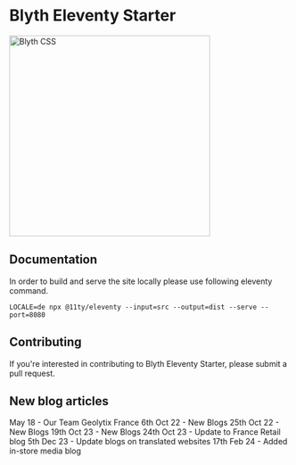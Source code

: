 # Blyth Eleventy Starter

<img src="https://blythcss.dev/img/logo.svg" width="360" alt="Blyth CSS">

## Documentation

In order to build and serve the site locally please use following eleventy command.
```
LOCALE=de npx @11ty/eleventy --input=src --output=dist --serve --port=8080
```

## Contributing

If you're interested in contributing to Blyth Eleventy Starter, please submit a pull request.

## New blog articles

May 18 - Our Team Geolytix France
6th Oct 22 - New Blogs
25th Oct 22 - New Blogs
19th Oct 23 - New Blogs
24th Oct 23 - Update to France Retail blog
5th Dec 23 - Update blogs on translated websites
17th Feb 24 - Added in-store media blog